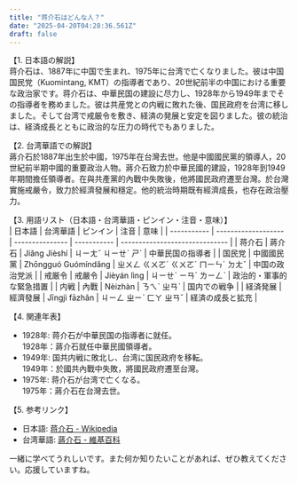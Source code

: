 ```yaml
---
title: "蒋介石はどんな人？"
date: "2025-04-20T04:28:36.561Z"
draft: false
---
```


【1. 日本語の解説】  
蒋介石は、1887年に中国で生まれ、1975年に台湾で亡くなりました。彼は中国国民党（Kuomintang, KMT）の指導者であり、20世紀前半の中国における重要な政治家です。蒋介石は、中華民国の建設に尽力し、1928年から1949年までその指導者を務めました。彼は共産党との内戦に敗れた後、国民政府を台湾に移しました。そして台湾で戒厳令を敷き、経済の発展と安定を図りました。彼の統治は、経済成長とともに政治的な圧力の時代でもありました。

【2. 台湾華語での解説】  
蔣介石於1887年出生於中國，1975年在台灣去世。他是中國國民黨的領導人，20世紀前半期中國的重要政治人物。蔣介石致力於中華民國的建設，1928年到1949年期間擔任領導者。在與共產黨的內戰中失敗後，他將國民政府遷至台灣。於台灣實施戒嚴令，致力於經濟發展和穩定。他的統治時期既有經濟成長，也存在政治壓力。

【3. 用語リスト（日本語・台湾華語・ピンイン・注音・意味）】  
| 日本語      | 台湾華語              | ピンイン          | 注音          | 意味                             |
| ----------- | ------------------- | --------------- | ----------- | ------------------------------ |
| 蒋介石      | 蔣介石               | Jiǎng Jièshí   | ㄐㄧㄤˇ ㄐㄧㄝˋ ㄕˊ | 中華民国の指導者                     |
| 国民党      | 中國國民黨            | Zhōngguó Guómíndǎng | ㄓㄨㄥ ㄍㄨㄛˊ ㄍㄨㄛˊ ㄇㄧㄣˊ ㄉㄤˇ | 中国の政治党派                     |
| 戒厳令      | 戒嚴令               | Jièyán lìng    | ㄐㄧㄝˋ ㄧㄢˊ ㄌㄧㄥˋ   | 政治的・軍事的な緊急措置             |
| 内戦        | 內戰                | Nèizhàn        | ㄋㄟˋ ㄓㄢˋ        | 国内での戦争                       |
| 経済発展    | 經濟發展             | Jīngjì fāzhǎn  | ㄐㄧㄥ ㄓㄧˋ ㄈㄚ ㄓㄢˇ   | 経済の成長と拡充                   |

【4. 関連年表】  
- 1928年: 蒋介石が中華民国の指導者に就任。  
  1928年：蔣介石就任中華民國領導者。
- 1949年: 国共内戦に敗北し、台湾に国民政府を移転。  
  1949年：於國共內戰中失敗，將國民政府遷至台灣。
- 1975年: 蒋介石が台湾で亡くなる。  
  1975年：蔣介石在台灣去世。

【5. 参考リンク】  
- 日本語: [蒋介石 - Wikipedia](https://ja.wikipedia.org/wiki/%E8%92%8B%E4%BB%8B%E7%9F%B3)  
- 台湾華語: [蔣介石 - 維基百科](https://zh.wikipedia.org/wiki/%E8%94%A3%E4%BB%8B%E7%9F%B3)

一緒に学べてうれしいです。また何か知りたいことがあれば、ぜひ教えてください。応援していますね。